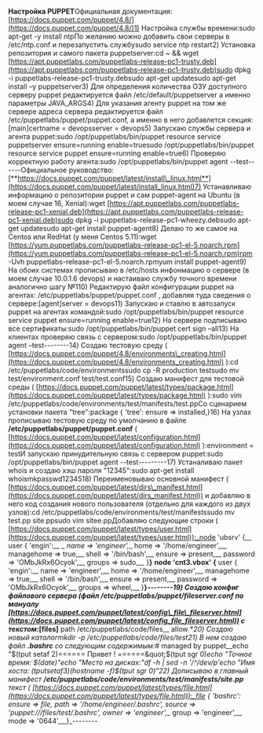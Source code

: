 **Настройка PUPPET**Официальная документация: [https://docs.puppet.com/puppet/4.8/](https://docs.puppet.com/puppet/4.8/)1) Настройка службы времени:sudo apt-get -y install ntpПо желанию можно добавить свои серверы в /etc/ntp.conf и перезапустить службуsudo service ntp restart2) Установка репозитория и самого пакета puppetserver:cd ~ &amp;&amp; wget [https://apt.puppetlabs.com/puppetlabs-release-pc1-trusty.deb](https://apt.puppetlabs.com/puppetlabs-release-pc1-trusty.deb)sudo dpkg -i puppetlabs-release-pc1-trusty.debsudo apt-get updatesudo apt-get install –y puppetserver3) Для определения количества ОЗУ доступного серверу puppet редактируется файл /etc/default/puppetserver а именно параметры JAVA\_ARGS4) Для указания агенту puppet на том же сервере адреса сервера редактируется файл /etc/puppetlabs/puppet/puppet.conf, а именно в него добавлется секция:[main]certname = devopsserver = devops5) Запускаю службы сервера и агента puppet:sudo /opt/puppetlabs/bin/puppet resource service puppetserver ensure=running enable=truesudo /opt/puppetlabs/bin/puppet resource service puppet ensure=running enable=true6) Проверяю корректную работу агента:sudo /opt/puppetlabs/bin/puppet agent --test------Официальное руководство: [**https://docs.puppet.com/puppet/latest/install\_linux.html**](https://docs.puppet.com/puppet/latest/install_linux.html)7) Устанавливаю информацию о репозитории puppet и сам puppet-agent на Ubuntu (в моем случае 16, Xenial):wget [https://apt.puppetlabs.com/puppetlabs-release-pc1-xenial.deb](https://apt.puppetlabs.com/puppetlabs-release-pc1-xenial.deb)sudo dpkg -i puppetlabs-release-pc1-wheezy.debsudo apt-get updatesudo apt-get install puppet-agent8) Делаю то же самое на Centos или RedHat (у меня Centos 5.11):wget [https://yum.puppetlabs.com/puppetlabs-release-pc1-el-5.noarch.rpm](https://yum.puppetlabs.com/puppetlabs-release-pc1-el-5.noarch.rpm)rpm -Uvh puppetlabs-release-pc1-el-5.noarch.rpmyum install puppet-agent9) На обоих системах прописываю в /etc/hosts инфонмацию о сервере (в моем случае 10.0.1.6 devops) и настаиваю службу точного времени аналогично шагу №110) Редактирую файл конфигурации puppet на агентах: /etc/puppetlabs/puppet/puppet.conf , добавляя туда сведения о сервере:[agent]server = devops11) Запускаю и ставлю в автозапуск puppet на агентах командой:sudo /opt/puppetlabs/bin/puppet resource service puppet ensure=running enable=true12) На сервере подписываю все сертификаты:sudo /opt/puppetlabs/bin/puppet cert sign –all13) На клиентах проверяю связь с сервером:sudo /opt/puppetlabs/bin/puppet agent –test--------14)  Создаю тестовую среду ( [https://docs.puppet.com/puppet/4.8/environments\_creating.html](https://docs.puppet.com/puppet/4.8/environments_creating.html) ):cd /etc/puppetlabs/code/environmentssudo cp -R production testsudo mv test/environment.conf test/test.conf15) Создаю манифест для тестовой среды ( [https://docs.puppet.com/puppet/latest/types/package.html](https://docs.puppet.com/puppet/latest/types/package.html) ):sudo vim /etc/puppetlabs/code/environments/test/manifests/test.ppСо сценарием установки пакета &quot;tree&quot;:package { &#39;tree&#39;:  ensure =&gt; installed,}16) На узлах прописываю тестовую среду по умолчанию в файле **/etc/puppetlabs/puppet/puppet.conf** ( [https://docs.puppet.com/puppet/latest/configuration.html](https://docs.puppet.com/puppet/latest/configuration.html) ):environment = testИ запускаю принудительную связь с сервером puppet:sudo /opt/puppetlabs/bin/puppet agent --test---------17) Устаналиваю пакет whois и создаю хэш пароля &quot;12345&quot;:sudo apt-get install whoismkpasswd1234518) Переименовываю основной манифест ( [https://docs.puppet.com/puppet/latest/dirs\_manifest.html](https://docs.puppet.com/puppet/latest/dirs_manifest.html)) и добавляю в него код создания нового пользователя (отдельно для каждого из двух узлов):cd /etc/puppetlabs/code/environments/test/manifestssudo mv test.pp site.ppsudo vim sitee.ppДобавляю следующие строки ( [https://docs.puppet.com/puppet/latest/types/user.html](https://docs.puppet.com/puppet/latest/types/user.html)):_node &#39;ubsrv&#39; {__ user { &#39;engin&#39;:__ _ _name =&gt; &#39;engineer&#39;,__  home =&gt; &#39;/home/engineer&#39;,__  managehome =&gt; true,__  shell =&gt; &#39;/bin/bash&#39;,__  ensure =&gt; present,__  password =&gt; &#39;OMbJkRx6Ocyok&#39;,__  groups =&gt; sudo,__ }__}__ __node &#39;cnt3.vbox&#39; {__ user { &#39;engin&#39;:__  name =&gt; &#39;engineer&#39;,__  home =&gt; &#39;/home/engineer&#39;,__  managehome =&gt; true,__  shell =&gt; &#39;/bin/bash&#39;,__  ensure =&gt; present,__  password =&gt; &#39;OMbJkRx6Ocyok&#39;,__  groups =&gt; wheel,__ }__}_--------19) Создаю конфиг файлового сервера (файл **/etc/puppetlabs/puppet/fileserver.conf** по мануалу [https://docs.puppet.com/puppet/latest/config\_file\_fileserver.html](https://docs.puppet.com/puppet/latest/config_file_fileserver.html)) с текстом:_[files]__ path /etc/puppetlabs/code/files__ allow \*_20) Создаю новый каталогmkdir -p /etc/puppetlabs/code/files/test21) В нем создаю файл **.bashrc** со следующим содержимым:_# managed by puppet__echo &quot;$(tput setaf 2)====== Привет ! ======&quot;$(tput sgr 0)__echo &quot;Точное время: $(date)&quot;__echo &quot;Место на дисках:&quot;__df -h | sed -n &#39;/^\/dev/p&#39;__echo &quot;Имя хоста: $(tput setaf 3)$(hostname -f)$(tput sgr 0)&quot;_22) Дописываю в главный манифест **/etc/puppetlabs/code/environments/test/manifests/site.pp** текст ( [https://docs.puppet.com/puppet/latest/types/file.html](https://docs.puppet.com/puppet/latest/types/file.html)):_file { &#39;bashrc&#39;:__  ensure =&gt; file,__  path =&gt; &#39;/home/engineer/.bashrc&#39;,__  source =&gt; &#39;puppet:///files/test/.bashrc&#39;,__  owner =&gt; &#39;engineer&#39;,__  group =&gt; &#39;engineer&#39;,__  mode =&gt; &#39;0644&#39;,__}_--------